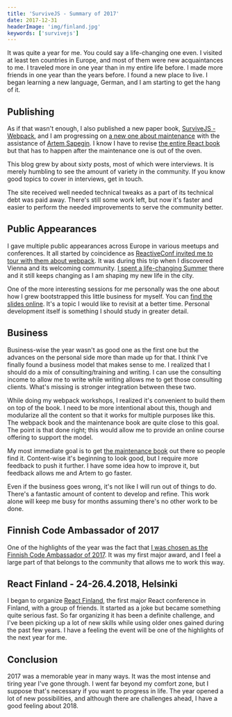 ```yaml
---
title: 'SurviveJS - Summary of 2017'
date: 2017-12-31
headerImage: 'img/finland.jpg'
keywords: ['survivejs']
---
```


It was quite a year for me. You could say a life-changing one even. I visited at least ten countries in Europe, and most of them were new acquaintances to me. I traveled more in one year than in my entire life before. I made more friends in one year than the years before. I found a new place to live. I began learning a new language, German, and I am starting to get the hang of it.

## Publishing

As if that wasn't enough, I also published a new paper book, [SurviveJS - Webpack](https://www.amazon.com/dp/9526868803), and I am progressing on [a new one about maintenance](/maintenance/) with the assistance of [Artem Sapegin](http://sapegin.me/). I know I have to revise [the entire React book](/react) but that has to happen after the maintenance one is out of the oven.

This blog grew by about sixty posts, most of which were interviews. It is merely humbling to see the amount of variety in the community. If you know good topics to cover in interviews, get in touch.

The site received well needed technical tweaks as a part of its technical debt was paid away. There's still some work left, but now it's faster and easier to perform the needed improvements to serve the community better.

## Public Appearances

I gave multiple public appearances across Europe in various meetups and conferences. It all started by coincidence as [ReactiveConf invited me to tour with them about webpack](/blog/euro-tour-2017/). It was during this trip when I discovered Vienna and its welcoming community. [I spent a life-changing Summer](https://medium.com/@bebraw/how-a-month-in-vienna-changed-the-way-i-think-about-life-ba87da8c28a9) there and it still keeps changing as I am shaping my new life in the city.

One of the more interesting sessions for me personally was the one about how I grew bootstrapped this little business for myself. You can [find the slides online](https://presentations.survivejs.com/bootstrapping-a-personal-lifestyle-business/). It's a topic I would like to revisit at a better time. Personal development itself is something I should study in greater detail.

## Business

Business-wise the year wasn't as good one as the first one but the advances on the personal side more than made up for that. I think I've finally found a business model that makes sense to me. I realized that I should do a mix of consulting/training and writing. I can use the consulting income to allow me to write while writing allows me to get those consulting clients. What's missing is stronger integration between these two.

While doing my webpack workshops, I realized it's convenient to build them on top of the book. I need to be more intentional about this, though and modularize all the content so that it works for multiple purposes like this. The webpack book and the maintenance book are quite close to this goal. The point is that done right; this would allow me to provide an online course offering to support the model.

My most immediate goal is to get [the maintenance book](/maintenance/) out there so people find it. Content-wise it's beginning to look good, but I require more feedback to push it further. I have some idea how to improve it, but feedback allows me and Artem to go faster.

Even if the business goes wrong, it's not like I will run out of things to do. There's a fantastic amount of content to develop and refine. This work alone will keep me busy for months assuming there's no other work to be done.

## Finnish Code Ambassador of 2017

One of the highlights of the year was the fact that [I was chosen as the Finnish Code Ambassador of 2017](/blog/blue-arrow-awards-winner-2017/). It was my first major award, and I feel a large part of that belongs to the community that allows me to work this way.

## React Finland - 24-26.4.2018, Helsinki

I began to organize [React Finland](https://react-finland.fi/), the first major React conference in Finland, with a group of friends. It started as a joke but became something quite serious fast. So far organizing it has been a definite challenge, and I've been picking up a lot of new skills while using older ones gained during the past few years. I have a feeling the event will be one of the highlights of the next year for me.

## Conclusion

2017 was a memorable year in many ways. It was the most intense and tiring year I've gone through. I went far beyond my comfort zone, but I suppose that's necessary if you want to progress in life. The year opened a lot of new possibilities, and although there are challenges ahead, I have a good feeling about 2018.
